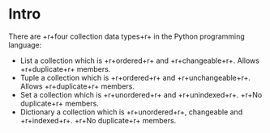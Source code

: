 # Intro
There are +r+four collection data types+r+ in the Python programming language:
- List
    a collection which is +r+ordered+r+ and +r+changeable+r+. Allows +r+duplicate+r+ members.
- Tuple
    a collection which is +r+ordered+r+ and +r+unchangeable+r+. Allows +r+duplicate+r+ members.
- Set
    a collection which is +r+unordered+r+ and +r+unindexed+r+. +r+No duplicate+r+ members.
- Dictionary
    a collection which is +r+unordered+r+, changeable and +r+indexed+r+. +r+No duplicate+r+ members.
